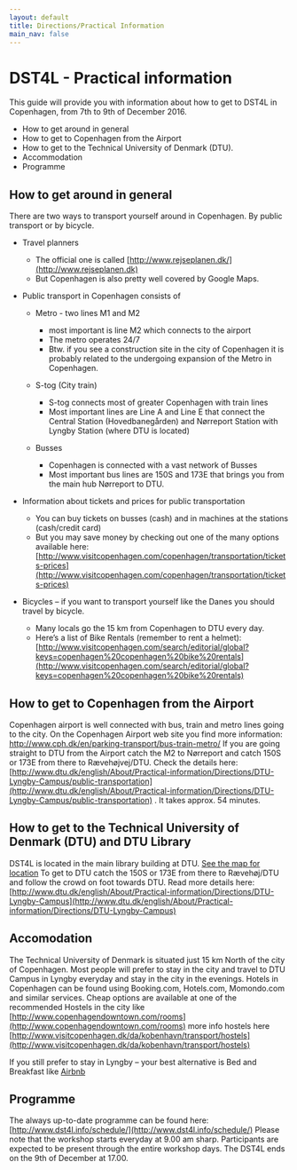 ```yaml
---
layout: default
title: Directions/Practical Information
main_nav: false
---
```


# DST4L - Practical information

This guide will provide you with information about how to get to DST4L in Copenhagen, from 7th to 9th of December 2016.

* How to get around in general
* How to get to Copenhagen from the Airport
* How to get to the Technical University of Denmark (DTU).
* Accommodation
* Programme

## How to get around in general

There are two ways to transport yourself around in Copenhagen. By public transport or by bicycle.

* Travel planners
  * The official one is called [http://www.rejseplanen.dk/](http://www.rejseplanen.dk)
  * But Copenhagen is also pretty well covered by Google Maps.

* Public transport in Copenhagen consists of

    * Metro - two lines M1 and M2
      * most important is line M2 which connects to the airport
      * The metro operates 24/7
      * Btw. if you see a construction site in the city of Copenhagen it is probably related to the undergoing expansion of the Metro in Copenhagen.

    * S-tog (City train)
      * S-tog connects most of greater Copenhagen with train lines
      * Most important lines are Line A and Line E that connect the Central Station (Hovedbanegården) and Nørreport Station with Lyngby Station (where DTU is located)

    * Busses
      * Copenhagen is connected with a vast network of Busses
      * Most important bus lines are 150S and 173E that brings you from the main hub Nørreport to DTU.

* Information about tickets and prices for public transportation
    * You can buy tickets on busses (cash) and in machines at the stations (cash/credit card)
    * But you may save money by checking out one of the many options available here:
      [http://www.visitcopenhagen.com/copenhagen/transportation/tickets-prices](http://www.visitcopenhagen.com/copenhagen/transportation/tickets-prices)

* Bicycles – if you want to transport yourself like the Danes you should travel by bicycle.
    * Many locals go the 15 km from Copenhagen to DTU every day.
    * Here’s a list of Bike Rentals (remember to rent a helmet): [http://www.visitcopenhagen.com/search/editorial/global?keys=copenhagen%20copenhagen%20bike%20rentals](http://www.visitcopenhagen.com/search/editorial/global?keys=copenhagen%20copenhagen%20bike%20rentals)

## How to get to Copenhagen from the Airport

Copenhagen airport is well connected with bus, train and metro lines going to the city.
On the Copenhagen Airport web site you find more information: <http://www.cph.dk/en/parking-transport/bus-train-metro/>
If you are going straight to DTU from the Airport catch the M2 to Nørreport and catch 150S or 173E from there to Rævehøjvej/DTU. Check the details here: [http://www.dtu.dk/english/About/Practical-information/Directions/DTU-Lyngby-Campus/public-transportation](http://www.dtu.dk/english/About/Practical-information/Directions/DTU-Lyngby-Campus/public-transportation) . It takes approx. 54 minutes.

## How to get to the Technical University of Denmark (DTU) and DTU Library

DST4L is located in the main library building at DTU. [See the map for location](http://www.dtu.dk/-/media/DTUdk/Om_DTU/Praktisk%20information/Kort%20over%20DTU/lyngby_kort_dk.ashx)
To get to DTU catch the 150S or 173E from there to Rævehøj/DTU and follow the crowd on foot towards DTU.
Read  more details here: [http://www.dtu.dk/english/About/Practical-information/Directions/DTU-Lyngby-Campus](http://www.dtu.dk/english/About/Practical-information/Directions/DTU-Lyngby-Campus)

## Accomodation

The Technical University of Denmark is situated just 15 km North of the city of Copenhagen.
Most people will prefer to stay in the city and travel to DTU Campus in Lyngby everyday and stay in the city in the evenings.
Hotels in Copenhagen can be found using Booking.com, Hotels.com, Momondo.com and similar services.
Cheap options are available at one of the recommended Hostels in the city like [http://www.copenhagendowntown.com/rooms](http://www.copenhagendowntown.com/rooms) more info hostels here [http://www.visitcopenhagen.dk/da/kobenhavn/transport/hostels](http://www.visitcopenhagen.dk/da/kobenhavn/transport/hostels)

If you still prefer to stay in Lyngby – your best alternative is Bed and Breakfast like [Airbnb](https://www.airbnb.dk/s/DTU--Kongens-Lyngby--Danmark?ss_id=yoipe4ft)

## Programme
The always up-to-date programme can be found here: [http://www.dst4l.info/schedule/](http://www.dst4l.info/schedule/) Please note that the workshop starts everyday at 9.00 am sharp. Participants are expected to be present through the entire workshop days.
The DST4L ends on the 9th of December at 17.00.

